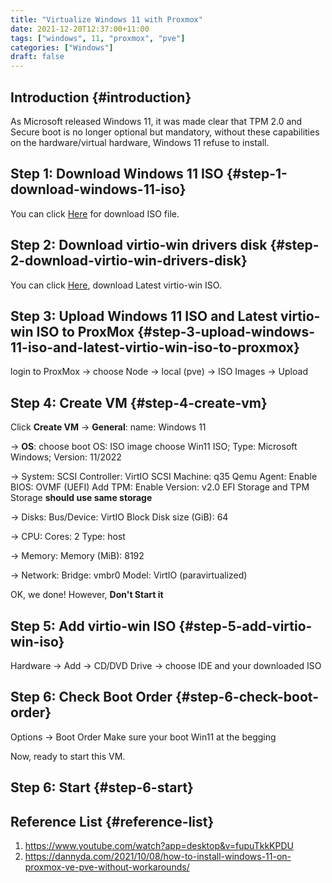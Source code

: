 ```yaml
---
title: "Virtualize Windows 11 with Proxmox"
date: 2021-12-20T12:37:00+11:00
tags: ["windows", 11, "proxmox", "pve"]
categories: ["Windows"]
draft: false
---
```


## Introduction {#introduction}

As Microsoft released Windows 11, it was made clear that TPM 2.0 and Secure boot is no longer optional but mandatory, without these capabilities on the hardware/virtual hardware, Windows 11 refuse to install.


## Step 1: Download Windows 11 ISO {#step-1-download-windows-11-iso}

You can click [Here](https://www.microsoft.com/software-download/windows11) for download ISO file.


## Step 2: Download virtio-win drivers disk {#step-2-download-virtio-win-drivers-disk}

You can click [Here](https://github.com/virtio-win/virtio-win-pkg-scripts), download Latest virtio-win ISO.


## Step 3: Upload Windows 11 ISO and Latest virtio-win ISO to ProxMox {#step-3-upload-windows-11-iso-and-latest-virtio-win-iso-to-proxmox}

login to ProxMox -&gt; choose Node -&gt; local (pve) -&gt; ISO Images -&gt; Upload


## Step 4: Create VM {#step-4-create-vm}

Click **Create VM** -&gt; **General**: name: Windows 11

-&gt; **OS**: choose boot OS: ISO image choose Win11 ISO; Type: Microsoft Windows; Version: 11/2022

-&gt; System: SCSI Controller: VirtIO SCSI
Machine: q35
Qemu Agent: Enable
BIOS: OVMF (UEFI)
Add TPM: Enable Version: v2.0
EFI Storage and TPM Storage **should use same storage**

-&gt; Disks:
Bus/Device: VirtIO Block
Disk size (GiB): 64

-&gt; CPU:
Cores: 2
Type: host

-&gt; Memory:
Memory (MiB): 8192

-&gt; Network:
Bridge: vmbr0
Model: VirtIO (paravirtualized)

OK, we done! However, **Don't Start it**


## Step 5: Add virtio-win ISO {#step-5-add-virtio-win-iso}

Hardware -&gt; Add -&gt; CD/DVD Drive -&gt; choose IDE and your downloaded ISO


## Step 6: Check Boot Order {#step-6-check-boot-order}

Options -&gt; Boot Order
Make sure your boot Win11 at the begging

Now, ready to start this VM.


## Step 6: Start {#step-6-start}


## Reference List {#reference-list}

1.  <https://www.youtube.com/watch?app=desktop&v=fupuTkkKPDU>
2.  <https://dannyda.com/2021/10/08/how-to-install-windows-11-on-proxmox-ve-pve-without-workarounds/>
